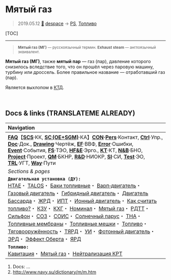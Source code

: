 # Мятый газ
> 2019.05.12 [🚀](../index/index.md) [despace](index.md) → [PS](ps.md), [Топливо](ps.md)

[TOC]

---

> <small>**Мятый газ (МГ)** — русскоязычный термин. **Exhaust steam** — англоязычный эквивалент.</small>

**Мятый газ (МГ)**, также **мятый пар** — газ (пар), давление которого снизилось вследствие того, что он прошёл через паровую машину, турбину или дроссель. Более правильное название — отработавший газ (пар).

Является выхлопом в [КТД](engine_lst.md).



<p style="page-break-after:always"> </p>

## Docs & links (TRANSLATEME ALREADY)
|Navigation|
|:-|
|**[FAQ](faq.md)**【**[SCS](scs.md)**·КК, **[SC (OE+SGM)](sc.md)**·КА】**[CON](contact.md)·[Pers](person.md)**·Контакт, **[Ctrl](control.md)**·Упр., **[Doc](doc.md)**·Док., **[Drawing](drawing.md)**·Чертёж, **[EF](ef.md)**·ВВФ, **[Error](error.md)**·Ошибки, **[Event](event.md)**·События, **[FS](fs.md)**·ТЭО, **[HF&E](hfe.md)**·Эрго., **[KT](kt.md)**·КТ, **[N&B](nnb.md)**·БНО, **[Project](project.md)**·Проект, **[QM](qm.md)**·БКНР, **[R&D](rnd.md)**·НИОКР, **[SI](si.md)**·СИ, **[Test](test.md)**·ЭО, **[TRL](trl.md)**·УГТ, **[Way](way.md)**·Пути|
|*Sections & pages*|
|**`Двигательная установка (ДУ):`**<br> [HTAE](htae.md)・ [TALOS](talos.md)・ [Баки топливные](fuel_tank.md)・ [Варп‑двигатель](ps.md)・ [Газовый двигатель](ps.md)・ [Гибридный двигатель](гбрд.md)・ [Двигатель Бассарда](ps.md)・ [ЖРД](ps.md)・ [ИПТ](ing.md)・ [Ионный двигатель](иод.md)・ [Как считать топливо?](si.md)・ [КЗУ](cinu.md)・ [КХГ](cgs.md)・ [Номинал](nominal.md)・ [Мятый газ](exhsteam.md)・ [РДТТ](ps.md)・ [Сильфон](сильфон.md)・ [СОЗ](соз.md)・ [СОИС](соис.md)・ [Солнечный парус](солнечный_парус.md)・ [ТНА](turbopump.md)・ [Топливные мембраны](топливные_мембраны.md)・ [Топливные мешки](топливные_мешки.md)・ [Топливо](ps.md)・ [Тяговооружённость](ttwr.md)・ [ТЯРД](тярд.md)・ [УИ](ps.md)・ [Фотонный двигатель](фотонный_двигатель.md)・ [ЭРД](ps.md)・ [Эффект Оберта](oberth_eff.md)・ [ЯРД](ps.md)|
|**`Топливо:`**<br> [Кавитация](cavitation.md)・ [Мятый газ](exhsteam.md)・ [Нейтрализация КРТ](нейтрализация_крт.md)|

   1. Docs: …
   1. <http://www.navy.su/dictionary/m/m.htm>

